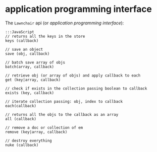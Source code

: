 application programming interface
===

The `Lawnchair` api (or _application programming interface_):

    
    :::JavaScript
    // returns all the keys in the store
    keys (callback)     
    
    // save an object
    save (obj, callback) 
    
    // batch save array of objs
    batch(array, callback)
    
    // retrieve obj (or array of objs) and apply callback to each
    get (key|array, callback) 
    
    // check if exists in the collection passing boolean to callback
    exists (key, callback)
    
    // iterate collection passing: obj, index to callback
    each(callback)
    
    // returns all the objs to the callback as an array
    all (callback)
    
    // remove a doc or collection of em
    remove (key|array, callback)
    
    // destroy everything
    nuke (callback)
    

